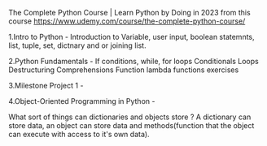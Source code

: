 The Complete Python Course | Learn Python by Doing in 2023 from this course https://www.udemy.com/course/the-complete-python-course/

1.Intro to Python - Introduction to Variable, user input, boolean statemnts, list, tuple, set, dictnary and or joining list.

2.Python Fundamentals - If conditions, while, for loops Conditionals Loops Destructuring Comprehensions Function lambda functions exercises

3.Milestone Project 1 -

4.Object-Oriented Programming in Python - 

What sort of things can dictionaries and objects store ?
A dictionary can store data, an object can store data and methods(function that the object can execute with access to it's own data).
